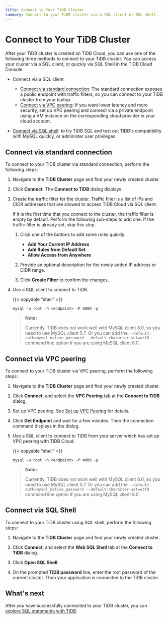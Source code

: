 ```yaml
---
title: Connect to Your TiDB Cluster
summary: Connect to your TiDB cluster via a SQL client or SQL shell.
---
```


# Connect to Your TiDB Cluster

After your TiDB cluster is created on TiDB Cloud, you can use one of the following three methods to connect to your TiDB cluster. You can access your cluster via a SQL client, or quickly via SQL Shell in the TiDB Cloud Console.

+ Connect via a SQL client

    - [Connect via standard connection](#connect-via-standard-connection): The standard connection exposes a public endpoint with traffic filters, so you can connect to your TiDB cluster from your laptop.
    - [Connect via VPC peering](#connect-via-vpc-peering): If you want lower latency and more security, set up VPC peering and connect via a private endpoint using a VM instance on the corresponding cloud provider in your cloud account.

- [Connect via SQL shell](#connect-via-sql-shell): to try TiDB SQL and test out TiDB's compatibility with MySQL quickly, or administer user privileges

## Connect via standard connection

To connect to your TiDB cluster via standard connection, perform the following steps:

1. Navigate to the **TiDB Cluster** page and find your newly created cluster.

2. Click **Connect**. The **Connect to TiDB** dialog displays.

3. Create the traffic filter for the cluster. Traffic filter is a list of IPs and CIDR addresses that are allowed to access TiDB Cloud via SQL client.

    If it is the first time that you connect to the cluster, the traffic filter is empty by default. Perform the following sub-steps to add one. If the traffic filter is already set, skip this step.

    1. Click one of the buttons to add some rules quickly.

        - **Add Your Current IP Address**
        - **Add Rules from Default Set**
        - **Allow Access from Anywhere**

    2. Provide an optional description for the newly added IP address or CIDR range.

    3. Click **Create Filter** to confirm the changes.

4. Use a SQL client to connect to TiDB.

    {{< copyable "shell" >}}

    ```shell
    mysql -u root -h <endpoint> -P 4000 -p
    ```

    > **Note:**
    >
    > Currently, TiDB does not work well with MySQL client 8.0, so you need to use MySQL client 5.7. Or you can add the `--default-auth=mysql_native_password --default-character-set=utf8` command line option if you are using MySQL client 8.0.

## Connect via VPC peering

To connect to your TiDB cluster via VPC peering, perform the following steps:

1. Navigate to the **TiDB Cluster** page and find your newly created cluster.

2. Click **Connect**, and select the **VPC Peering** tab at the **Connect to TiDB** dialog.

3. Set up VPC peering. See [Set up VPC Peering](set-up-vpc-peering-connections.md) for details.

4. Click **Get Endpoint** and wait for a few minutes. Then the connection command displays in the dialog.

5. Use a SQL client to connect to TiDB from your server which has set up VPC peering with TiDB Cloud.

    {{< copyable "shell" >}}

    ```shell
    mysql -u root -h <endpoint> -P 4000 -p
    ```

    > **Note:**
    >
    > Currently, TiDB does not work well with MySQL client 8.0, so you need to use MySQL client 5.7. Or you can add the `--default-auth=mysql_native_password --default-character-set=utf8` command line option if you are using MySQL client 8.0.

## Connect via SQL Shell

To connect to your TiDB cluster using SQL shell, perform the following steps:

1. Navigate to the **TiDB Cluster** page and find your newly created cluster.

2. Click **Connect**, and select the **Web SQL Shell** tab at the **Connect to TiDB** dialog.

3. Click **Open SQL Shell**.

4. On the prompted **TiDB password** line, enter the root password of the current cluster. Then your application is connected to the TiDB cluster.

## What's next

After you have successfully connected to your TiDB cluster, you can [explore SQL statements with TiDB](https://pingcap.com/docs/stable/basic-sql-operations/).
